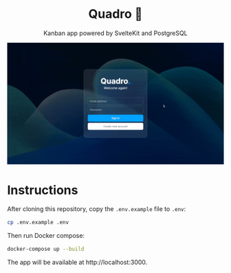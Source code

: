 <h1 align="center">Quadro 📝</h1>

<p align="center">
  Kanban app powered by SvelteKit and PostgreSQL
</p>

<p align="center">
  <a href="https://weather.doceazedo.com">
    <img src="static/screenshot.gif">
  </a>
</p>

# Instructions

After cloning this repository, copy the `.env.example` file to `.env`:

```sh
cp .env.example .env
```

Then run Docker compose:

```sh
docker-compose up --build
```

The app will be available at http://localhost:3000.
